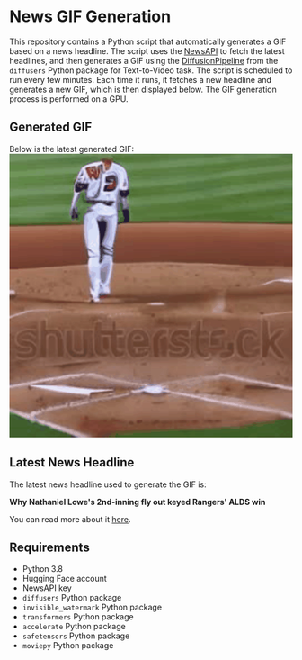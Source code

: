 # News GIF Generation
This repository contains a Python script that automatically generates a GIF based on a news headline. The script uses the [NewsAPI](https://newsapi.org/) to fetch the latest headlines, and then generates a GIF using the [DiffusionPipeline](https://github.com/huggingface/diffusers) from the `diffusers` Python package for Text-to-Video task.
The script is scheduled to run every few minutes. Each time it runs, it fetches a new headline and generates a new GIF, which is then displayed below. The GIF generation process is performed on a GPU.

## Generated GIF
Below is the latest generated GIF:
![Generated GIF](output.gif?raw=true&v=1697135751)

## Latest News Headline
The latest news headline used to generate the GIF is:

**Why Nathaniel Lowe's 2nd-inning fly out keyed Rangers' ALDS win**

You can read more about it [here](https://www.dallasnews.com/sports/rangers/2023/10/11/the-most-important-at-bat-in-rangers-alds-clinching-win-was-a-fly-ball-out-heres-why/).

## Requirements
- Python 3.8
- Hugging Face account
- NewsAPI key
- `diffusers` Python package
- `invisible_watermark` Python package
- `transformers` Python package
- `accelerate` Python package
- `safetensors` Python package
- `moviepy` Python package
